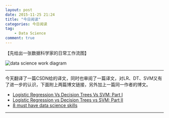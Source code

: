 ```yaml
---
layout: post
date: 2015-11-25 21:24
title: "今日阅读"
categories: 今日阅读
tag: 
	- Data Science
comment: true
---
```


【先给出一张数据科学家的日常工作流图】

![data science work diagram](http://ww4.sinaimg.cn/large/637f3c58gw1eydjolk7mwj20gq09x76m.jpg)

<!-- more-->

---

今天翻译了一篇CSDN给的译文，同时也审阅了一篇译文，对LR、DT、SVM又有了进一步的认识，下面附上两篇博文链接，另外加上一篇同一作者的博文。

- [Logistic Regression Vs Decision Trees Vs SVM: Part I](http://www.edvancer.in/logistic-regression-vs-decision-trees-vs-svm-part1/)
- [Logistic Regression vs Decision Trees vs SVM: Part II](http://www.edvancer.in/logistic-regression-vs-decision-trees-vs-svm-part2/)
- [8 must have data science skills](http://www.edvancer.in/8-data-science-skills/)




---

